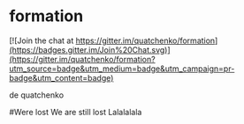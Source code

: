 # formation

[![Join the chat at https://gitter.im/quatchenko/formation](https://badges.gitter.im/Join%20Chat.svg)](https://gitter.im/quatchenko/formation?utm_source=badge&utm_medium=badge&utm_campaign=pr-badge&utm_content=badge)

de quatchenko

#Were lost
We are still lost
Lalalalala
